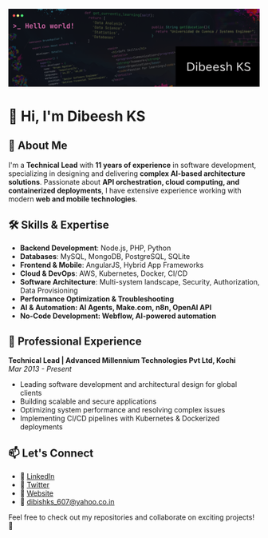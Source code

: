 ![Dibeesh KS - Technical Lead](https://github.com/dibeesh/node-express-ts-boilerplate/blob/main/images/banner_github_profile.png)

# 👋 Hi, I'm Dibeesh KS

## 🚀 About Me

I'm a **Technical Lead** with **11 years of experience** in software development, specializing in designing and delivering **complex AI-based architecture solutions**. Passionate about **API orchestration, cloud computing, and containerized deployments**, I have extensive experience working with modern **web and mobile technologies**.

## 🛠 Skills & Expertise

- **Backend Development**: Node.js, PHP, Python
- **Databases**: MySQL, MongoDB, PostgreSQL, SQLite
- **Frontend & Mobile**: AngularJS, Hybrid App Frameworks
- **Cloud & DevOps**: AWS, Kubernetes, Docker, CI/CD
- **Software Architecture**: Multi-system landscape, Security, Authorization, Data Provisioning
- **Performance Optimization & Troubleshooting**
- **AI & Automation: AI Agents, Make.com, n8n, OpenAI API**
- **No-Code Development: Webflow, AI-powered automation**

## 💼 Professional Experience

**Technical Lead | Advanced Millennium Technologies Pvt Ltd, Kochi**\
*Mar 2013 - Present*

- Leading software development and architectural design for global clients
- Building scalable and secure applications
- Optimizing system performance and resolving complex issues
- Implementing CI/CD pipelines with Kubernetes & Dockerized deployments

## 📫 Let's Connect

- 🔗 [LinkedIn](https://www.linkedin.com/in/dibeesh-ks-42345291/)
- 🔗 [Twitter](https://x.com/SDibeesh83268)
- 🔗 [Website](https://dibishks.github.io/db/)
- 📧 dibishks_607@yahoo.co.in

Feel free to check out my repositories and collaborate on exciting projects! 🚀

